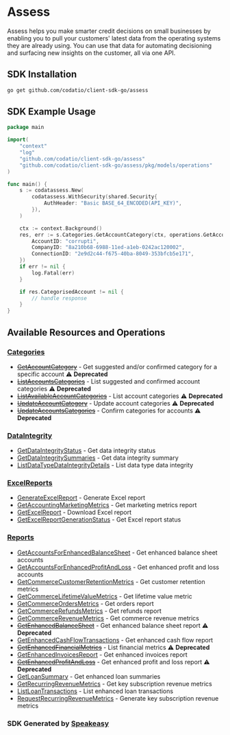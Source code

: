# Assess

Assess helps you make smarter credit decisions on small businesses by enabling you to pull your customers' latest data from the operating systems they are already using.
You can use that data for automating decisioning and surfacing new insights on the customer, all via one API.

<!-- Start SDK Installation -->
## SDK Installation

```bash
go get github.com/codatio/client-sdk-go/assess
```
<!-- End SDK Installation -->

## SDK Example Usage
<!-- Start SDK Example Usage -->
```go
package main

import(
	"context"
	"log"
	"github.com/codatio/client-sdk-go/assess"
	"github.com/codatio/client-sdk-go/assess/pkg/models/operations"
)

func main() {
    s := codatassess.New(
        codatassess.WithSecurity(shared.Security{
            AuthHeader: "Basic BASE_64_ENCODED(API_KEY)",
        }),
    )

    ctx := context.Background()
    res, err := s.Categories.GetAccountCategory(ctx, operations.GetAccountCategoryRequest{
        AccountID: "corrupti",
        CompanyID: "8a210b68-6988-11ed-a1eb-0242ac120002",
        ConnectionID: "2e9d2c44-f675-40ba-8049-353bfcb5e171",
    })
    if err != nil {
        log.Fatal(err)
    }

    if res.CategorisedAccount != nil {
        // handle response
    }
}
```
<!-- End SDK Example Usage -->

<!-- Start SDK Available Operations -->
## Available Resources and Operations


### [Categories](docs/sdks/categories/README.md)

* [~~GetAccountCategory~~](docs/sdks/categories/README.md#getaccountcategory) - Get suggested and/or confirmed category for a specific account :warning: **Deprecated**
* [~~ListAccountsCategories~~](docs/sdks/categories/README.md#listaccountscategories) - List suggested and confirmed account categories :warning: **Deprecated**
* [~~ListAvailableAccountCategories~~](docs/sdks/categories/README.md#listavailableaccountcategories) - List account categories :warning: **Deprecated**
* [~~UpdateAccountCategory~~](docs/sdks/categories/README.md#updateaccountcategory) - Update account categories :warning: **Deprecated**
* [~~UpdateAccountsCategories~~](docs/sdks/categories/README.md#updateaccountscategories) - Confirm categories for accounts :warning: **Deprecated**

### [DataIntegrity](docs/sdks/dataintegrity/README.md)

* [GetDataIntegrityStatus](docs/sdks/dataintegrity/README.md#getdataintegritystatus) - Get data integrity status
* [GetDataIntegritySummaries](docs/sdks/dataintegrity/README.md#getdataintegritysummaries) - Get data integrity summary
* [ListDataTypeDataIntegrityDetails](docs/sdks/dataintegrity/README.md#listdatatypedataintegritydetails) - List data type data integrity

### [ExcelReports](docs/sdks/excelreports/README.md)

* [GenerateExcelReport](docs/sdks/excelreports/README.md#generateexcelreport) - Generate Excel report
* [GetAccountingMarketingMetrics](docs/sdks/excelreports/README.md#getaccountingmarketingmetrics) - Get marketing metrics report
* [GetExcelReport](docs/sdks/excelreports/README.md#getexcelreport) - Download Excel report
* [GetExcelReportGenerationStatus](docs/sdks/excelreports/README.md#getexcelreportgenerationstatus) - Get Excel report status

### [Reports](docs/sdks/reports/README.md)

* [GetAccountsForEnhancedBalanceSheet](docs/sdks/reports/README.md#getaccountsforenhancedbalancesheet) - Get enhanced balance sheet accounts
* [GetAccountsForEnhancedProfitAndLoss](docs/sdks/reports/README.md#getaccountsforenhancedprofitandloss) - Get enhanced profit and loss accounts
* [GetCommerceCustomerRetentionMetrics](docs/sdks/reports/README.md#getcommercecustomerretentionmetrics) - Get customer retention metrics
* [GetCommerceLifetimeValueMetrics](docs/sdks/reports/README.md#getcommercelifetimevaluemetrics) - Get lifetime value metric
* [GetCommerceOrdersMetrics](docs/sdks/reports/README.md#getcommerceordersmetrics) - Get orders report
* [GetCommerceRefundsMetrics](docs/sdks/reports/README.md#getcommercerefundsmetrics) - Get refunds report
* [GetCommerceRevenueMetrics](docs/sdks/reports/README.md#getcommercerevenuemetrics) - Get commerce revenue metrics
* [~~GetEnhancedBalanceSheet~~](docs/sdks/reports/README.md#getenhancedbalancesheet) - Get enhanced balance sheet report :warning: **Deprecated**
* [GetEnhancedCashFlowTransactions](docs/sdks/reports/README.md#getenhancedcashflowtransactions) - Get enhanced cash flow report
* [~~GetEnhancedFinancialMetrics~~](docs/sdks/reports/README.md#getenhancedfinancialmetrics) - List financial metrics :warning: **Deprecated**
* [GetEnhancedInvoicesReport](docs/sdks/reports/README.md#getenhancedinvoicesreport) - Get enhanced invoices report
* [~~GetEnhancedProfitAndLoss~~](docs/sdks/reports/README.md#getenhancedprofitandloss) - Get enhanced profit and loss report :warning: **Deprecated**
* [GetLoanSummary](docs/sdks/reports/README.md#getloansummary) - Get enhanced loan summaries
* [GetRecurringRevenueMetrics](docs/sdks/reports/README.md#getrecurringrevenuemetrics) - Get key subscription revenue metrics
* [ListLoanTransactions](docs/sdks/reports/README.md#listloantransactions) - List enhanced loan transactions
* [RequestRecurringRevenueMetrics](docs/sdks/reports/README.md#requestrecurringrevenuemetrics) - Generate key subscription revenue metrics
<!-- End SDK Available Operations -->

### SDK Generated by [Speakeasy](https://docs.speakeasyapi.dev/docs/using-speakeasy/client-sdks)
